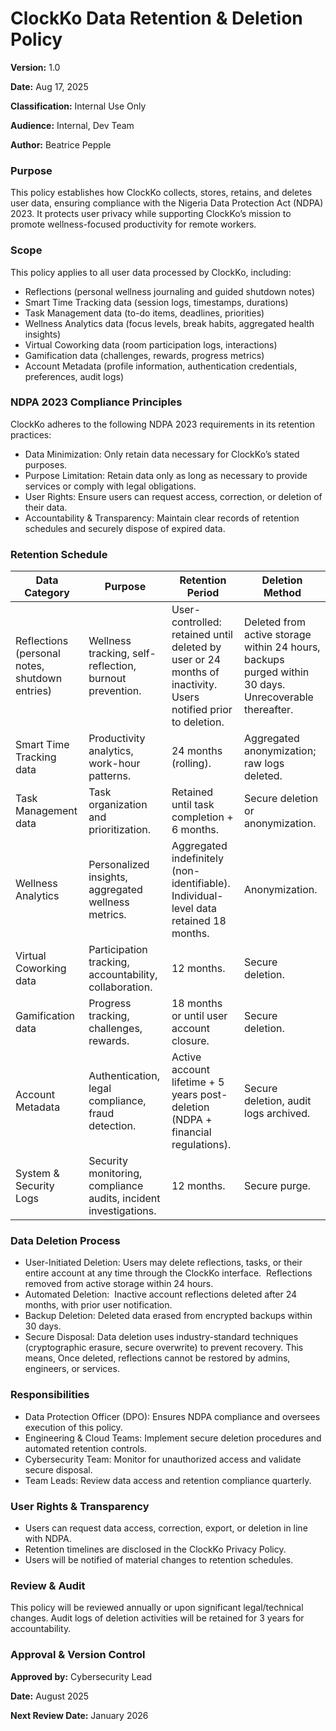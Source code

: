 # ClockKo Data Retention & Deletion Policy

**Version:** 1.0

**Date:** Aug 17, 2025

**Classification:** Internal Use Only

**Audience:** Internal, Dev Team

**Author:** Beatrice Pepple

### Purpose 

This policy establishes how ClockKo collects, stores, retains, and deletes user data, ensuring compliance with the Nigeria Data Protection Act (NDPA) 2023. It protects user privacy while supporting ClockKo’s mission to promote wellness-focused productivity for remote workers.

### Scope 

This policy applies to all user data processed by ClockKo, including:

- Reflections (personal wellness journaling and guided shutdown notes)
- Smart Time Tracking data (session logs, timestamps, durations)
- Task Management data (to-do items, deadlines, priorities)
- Wellness Analytics data (focus levels, break habits, aggregated health insights)
- Virtual Coworking data (room participation logs, interactions)
- Gamification data (challenges, rewards, progress metrics)
- Account Metadata (profile information, authentication credentials, preferences, audit logs)

### NDPA 2023 Compliance Principles

ClockKo adheres to the following NDPA 2023 requirements in its retention practices:

- Data Minimization: Only retain data necessary for ClockKo’s stated purposes.
- Purpose Limitation: Retain data only as long as necessary to provide services or comply with legal obligations.
- User Rights: Ensure users can request access, correction, or deletion of their data.
- Accountability & Transparency: Maintain clear records of retention schedules and securely dispose of expired data.

### Retention Schedule

| Data Category                                  | Purpose                                                          | Retention Period                                                                                              | Deletion Method                                                                                       |
| ---------------------------------------------- | ---------------------------------------------------------------- | ------------------------------------------------------------------------------------------------------------- | ----------------------------------------------------------------------------------------------------- |
| Reflections (personal notes, shutdown entries) | Wellness tracking, self-reflection, burnout prevention.          | User-controlled: retained until deleted by user or 24 months of inactivity. Users notified prior to deletion. | Deleted from active storage within 24 hours, backups purged within 30 days. Unrecoverable thereafter. |
| Smart Time Tracking data                       | Productivity analytics, work-hour patterns.                      | 24 months (rolling).                                                                                          | Aggregated anonymization; raw logs deleted.                                                           |
| Task Management data                           | Task organization and prioritization.                            | Retained until task completion + 6 months.                                                                    | Secure deletion or anonymization.                                                                     |
| Wellness Analytics                             | Personalized insights, aggregated wellness metrics.              | Aggregated indefinitely (non-identifiable). Individual-level data retained 18 months.                         | Anonymization.                                                                                        |
| Virtual Coworking data                         | Participation tracking, accountability, collaboration.           | 12 months.                                                                                                    | Secure deletion.                                                                                      |
| Gamification data                              | Progress tracking, challenges, rewards.                          | 18 months or until user account closure.                                                                      | Secure deletion.                                                                                      |
| Account Metadata                               | Authentication, legal compliance, fraud detection.               | Active account lifetime + 5 years post-deletion (NDPA + financial regulations).                               | Secure deletion, audit logs archived.                                                                 |
| System & Security Logs                         | Security monitoring, compliance audits, incident investigations. | 12 months.                                                                                                    | Secure purge.                                                                                         |

### Data Deletion Process

- User-Initiated Deletion: Users may delete reflections, tasks, or their entire account at any time through the ClockKo interface.  Reflections removed from active storage within 24 hours.
- Automated Deletion:  Inactive account reflections deleted after 24 months, with prior user notification.
- Backup Deletion: Deleted data erased from encrypted backups within 30 days.
- Secure Disposal: Data deletion uses industry-standard techniques (cryptographic erasure, secure overwrite) to prevent recovery. This means, Once deleted, reflections cannot be restored by admins, engineers, or services.

### Responsibilities

- Data Protection Officer (DPO): Ensures NDPA compliance and oversees execution of this policy.
- Engineering & Cloud Teams: Implement secure deletion procedures and automated retention controls.
- Cybersecurity Team: Monitor for unauthorized access and validate secure disposal.
- Team Leads: Review data access and retention compliance quarterly.

### User Rights & Transparency

- Users can request data access, correction, export, or deletion in line with NDPA.
- Retention timelines are disclosed in the ClockKo Privacy Policy.
- Users will be notified of material changes to retention schedules.

### Review & Audit

This policy will be reviewed annually or upon significant legal/technical changes. Audit logs of deletion activities will be retained for 3 years for accountability.

### Approval & Version Control

**Approved by:** Cybersecurity Lead

**Date:** August 2025

**Next Review Date:** January 2026
